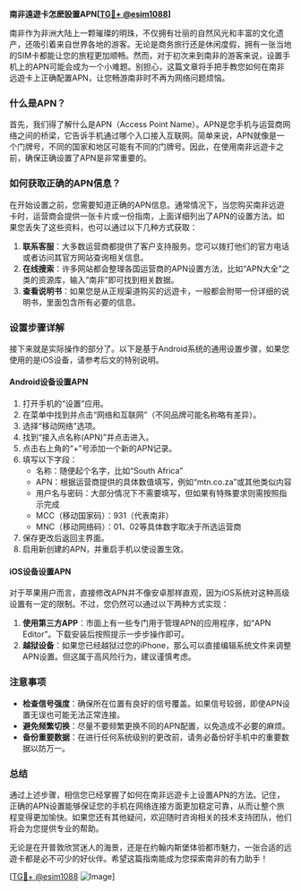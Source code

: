 **南非遠遊卡怎麽設置APN[[TG💪+ @esim1088](https://t.me/s/esim1088)]**

南非作为非洲大陆上一颗璀璨的明珠，不仅拥有壮丽的自然风光和丰富的文化遗产，还吸引着来自世界各地的游客。无论是商务旅行还是休闲度假，拥有一张当地的SIM卡都能让您的旅程更加顺畅。然而，对于初次来到南非的游客来说，设置手机上的APN可能会成为一个小难题。别担心，这篇文章将手把手教您如何在南非远遊卡上正确配置APN，让您畅游南非时不再为网络问题烦恼。

### 什么是APN？

首先，我们得了解什么是APN（Access Point Name）。APN是您手机与运营商网络之间的桥梁，它告诉手机通过哪个入口接入互联网。简单来说，APN就像是一个门牌号，不同的国家和地区可能有不同的门牌号。因此，在使用南非远遊卡之前，确保正确设置了APN是非常重要的。

### 如何获取正确的APN信息？

在开始设置之前，您需要知道正确的APN信息。通常情况下，当您购买南非远遊卡时，运营商会提供一张卡片或一份指南，上面详细列出了APN的设置方法。如果您丢失了这些资料，也可以通过以下几种方式获取：

1. **联系客服**：大多数运营商都提供了客户支持服务。您可以拨打他们的官方电话或者访问其官方网站查询相关信息。
2. **在线搜索**：许多网站都会整理各国运营商的APN设置方法，比如“APN大全”之类的资源库，输入“南非”即可找到相关数据。
3. **查看说明书**：如果您是从正规渠道购买的远遊卡，一般都会附带一份详细的说明书，里面包含所有必要的信息。

### 设置步骤详解

接下来就是实际操作的部分了。以下是基于Android系统的通用设置步骤，如果您使用的是iOS设备，请参考后文的特别说明。

#### Android设备设置APN

1. 打开手机的“设置”应用。
2. 在菜单中找到并点击“网络和互联网”（不同品牌可能名称略有差异）。
3. 选择“移动网络”选项。
4. 找到“接入点名称(APN)”并点击进入。
5. 点击右上角的“+”号添加一个新的APN记录。
6. 填写以下字段：
   - 名称：随便起个名字，比如“South Africa”
   - APN：根据运营商提供的具体数值填写，例如“mtn.co.za”或其他类似内容
   - 用户名与密码：大部分情况下不需要填写，但如果有特殊要求则需按照指示完成
   - MCC（移动国家码）：931（代表南非）
   - MNC（移动网络码）：01、02等具体数字取决于所选运营商
7. 保存更改后返回主界面。
8. 启用新创建的APN，并重启手机以使设置生效。

#### iOS设备设置APN

对于苹果用户而言，直接修改APN并不像安卓那样直观，因为iOS系统对这种高级设置有一定的限制。不过，您仍然可以通过以下两种方式实现：

1. **使用第三方APP**：市面上有一些专门用于管理APN的应用程序，如“APN Editor”。下载安装后按照提示一步步操作即可。
2. **越狱设备**：如果您已经越狱过您的iPhone，那么可以直接编辑系统文件来调整APN设置。但这属于高风险行为，建议谨慎考虑。

### 注意事项

- **检查信号强度**：确保所在位置有良好的信号覆盖。如果信号较弱，即使APN设置无误也可能无法正常连接。
- **避免频繁切换**：尽量不要频繁更换不同的APN配置，以免造成不必要的麻烦。
- **备份重要数据**：在进行任何系统级别的更改前，请务必备份好手机中的重要数据以防万一。

### 总结

通过上述步骤，相信您已经掌握了如何在南非远遊卡上设置APN的方法。记住，正确的APN设置能够保证您的手机在网络连接方面更加稳定可靠，从而让整个旅程变得更加愉快。如果您还有其他疑问，欢迎随时咨询相关的技术支持团队，他们将会为您提供专业的帮助。

无论是在开普敦欣赏迷人的海景，还是在约翰内斯堡体验都市魅力，一张合适的远遊卡都是必不可少的好伙伴。希望这篇指南能成为您探索南非的有力助手！

[[TG💪+ @esim1088](https://t.me/s/esim1088) ![Image](https://i.postimg.cc/4NQfJmqS/Snipaste-2025-05-13-00-14-12.png)]